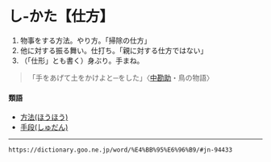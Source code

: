 # し‐かた【仕方】
1.  物事をする方法。やり方。「掃除の仕方」
2.  他に対する振る舞い。仕打ち。「親に対する仕方ではない」
3.  （「仕形」とも書く）身ぶり。手まね。
>「手をあげて土をかけよと─をした」〈[中勘助](https://dictionary.goo.ne.jp/word/person/%E4%B8%AD%E5%8B%98%E5%8A%A9/#jn-162950)・鳥の物語〉
        

#### 類語

-   [方法(ほうほう)](https://dictionary.goo.ne.jp/word/%E6%96%B9%E6%B3%95/#jn-202510)
-   [手段(しゅだん)](https://dictionary.goo.ne.jp/word/%E6%89%8B%E6%AE%B5/#jn-105692)

---
`https://dictionary.goo.ne.jp/word/%E4%BB%95%E6%96%B9/#jn-94433`